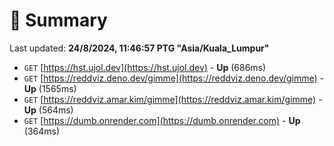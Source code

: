 # 📖 Summary
Last updated: **24/8/2024, 11:46:57 PTG "Asia/Kuala_Lumpur"**

- `GET` [https://hst.ujol.dev](https://hst.ujol.dev) - **Up** (686ms)
- `GET` [https://reddviz.deno.dev/gimme](https://reddviz.deno.dev/gimme) - **Up** (1565ms)
- `GET` [https://reddviz.amar.kim/gimme](https://reddviz.amar.kim/gimme) - **Up** (564ms)
- `GET` [https://dumb.onrender.com](https://dumb.onrender.com) - **Up** (364ms)

